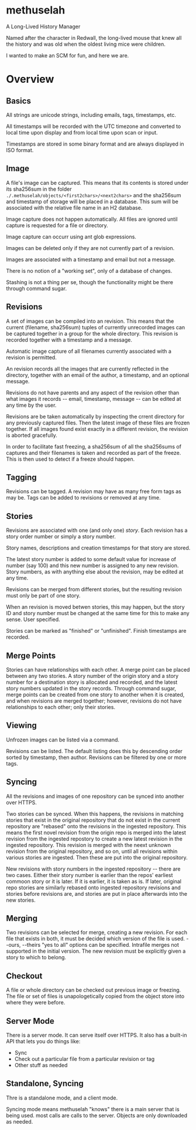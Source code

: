 # methuselah

A Long-Lived History Manager

Named after the character in Redwall, the long-lived mouse that knew all the
history and was old when the oldest living mice were children.

I wanted to make an SCM for fun, and here we are.

# Overview

## Basics

All strings are unicode strings, including emails, tags, timestamps, etc.

All timestamps will be recorded with the UTC timezone and converted to local
time upon display and from local time upon scan or input.

Timestamps are stored in some binary format and are always displayed in ISO
format.

## Image

A file's image can be captured. This means that its contents is stored under
its sha256sum in the folder `./.methuselah/objects/<first2chars>/<next2chars>`
and the sha256sum and timestamp of storage will be placed in a database. This
sum will be associated with the relative file name in an H2 database.

Image capture does not happen automatically. All files are ignored until
capture is requested for a file or directory.

Image capture can occurr using ant glob expressions.

Images can be deleted only if they are not currently part of a revision.

Images are associated with a timestamp and email but not a message.

There is no notion of a "working set", only of a database of changes.

Stashing is not a thing per se, though the functionality might be there through
command sugar.

## Revisions

A set of images can be compiled into an revision. This means that the current
(filename, sha256sum) tuples of currently unrecorded images can be
captured together in a group for the whole directory. This revision is recorded
together with a timestamp and a message.

Automatic image capture of all filenames currently associated with a revision is
permitted.

An revision records all the images that are currently reflected in the
directory, together with an email of the author, a timestamp, and an optional
message.

Revisions do not have parents and any aspect of the revision other than what
images it records -- email, timestamp,  message -- can be edited at any time
by the user.

Revisions are be taken automatically by inspecting the crrent directory for any
previously captured files. Then the latest image of these files are frozen
together. If all images found exist exactly in a different revision, the revision
is aborted gracefully.

In order to facilitate fast freezing, a sha256sum of all the sha256sums of
captures and their filenames is taken and recorded as part of the freeze.
This is then used to detect if a freeze should happen.

## Tagging

Revisions can be tagged. A revision may have as many free form tags as may be.
Tags can be added to revisions or removed at any time.

## Stories

Revisions are associated with one (and only one) *story*. Each revision has a
story order number or simply a story number.

Story names, descriptions and creation timestamps for that story are stored.

The latest story number is added to some default value for increase of number
(say 100) and this new number is assigned to any new revision. Story numbers,
as with anything else about the revision, may be edited at any time.

Revisions can be merged from different stories, but the resulting revision must
only be part of one story.

When an revision is moved betwen stories, this may happen, but the story ID and
story number must be changed at the same time for this to make any sense. User
specified.

Stories can be marked as "finished" or "unfinished". Finish timestamps are
recorded.

## Merge Points

Stories can have relationships with each other. A merge point can be placed
between any two stories. A story number of the origin story and a story number
for a destination story is allocated and recorded, and the latest story numbers
updated in the story records. Through command sugar, merge points can be
created from one story to another when it is created, and when revisions are
merged together; however, revisions do not have relationships to each other;
only their stories.

## Viewing

Unfrozen images can be listed via a command.

Revisions can be listed. The default listing does this by descending order
sorted by timestamp, then author. Revisions can be filtered by one or more tags.

## Syncing

All the revisions and images of one repository can be synced into another over
HTTPS.

Two stories can be synced. When this happens, the revisions in matching stories
that exist in the original repository that do not exist in the current
repository are "rebased" onto the revisions in the ingested repository.
This means the first novel revision from the origin repo is merged into the
latest revision from the ingested repostory to create a new latest revision in
the ingested repository. This revision is merged with the neext unknown revision
from the original repository, and so on, until all revisions within various
stories are ingested. Then these are put into the original repository.

New revisions with story numbers in the ingested repository -- there are two
cases. Either their story number is earlier than the repos' earliest commoon
story or it is later. If it is earlier, it is taken as is. If later, original
repo stories are similarly rebased onto ingested repository revisions and
stories before revisions are, and stories are put in place afterwards into the
new stories.

## Merging

Two revisions can be selected for merge, creating a new revision. For each file
that exists in both, it must be decided which version of the file is used.
--ours, --theirs "yes to all" options can be specified. Intrafile merges not
supported in the initial version. The new revision must be explicitly given a
story to which to belong.

## Checkout

A file or whole directory can be checked out previous image or freezing.
The file or set of files is unapologetically copied from the object store into
where they were before.

## Server Mode

There is a server mode. It can serve itself over HTTPS. It also has a built-in
API that lets you do things like:

* Sync
* Check out a particular file from a particular revision or tag
* Other stuff as needed

## Standalone, Syncing

Thre is a standalone mode, and a client mode.

Syncing mode means methuselah "knows" there is a main server that is being
used. most calls are calls to the server. Objects are only downloaded as needed.

